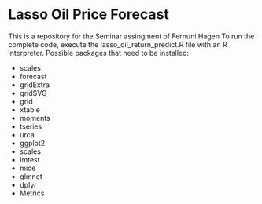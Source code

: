 # Lasso Oil Price Forecast

This is a repository for the Seminar assingment of Fernuni Hagen
To run the complete code, execute the lasso_oil_return_predict.R file with an R interpreter.
Possible packages that need to be installed:

- scales
- forecast
- gridExtra
- gridSVG
- grid
- xtable
- moments
- tseries
- urca
- ggplot2
- scales
- lmtest
- mice
- glmnet
- dplyr
- Metrics
